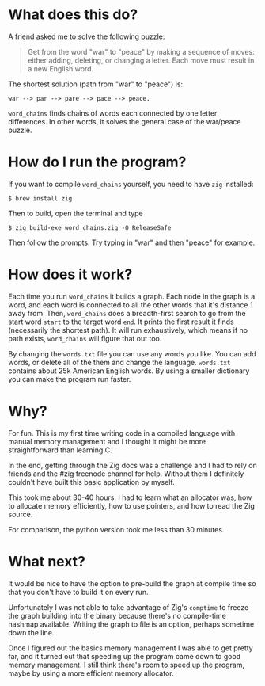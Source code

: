 # What does this do?

A friend asked me to solve the following puzzle: 

> Get from the word "war" to "peace" by making a sequence of moves: either adding, deleting, or changing a letter. Each move must result in a new English word.

The shortest solution (path from "war" to "peace") is: 

`war --> par --> pare --> pace --> peace.`

`word_chains` finds chains of words each connected by one letter differences. In other words, it solves the general case of the war/peace puzzle.

# How do I run the program?

If you want to compile `word_chains` yourself, you need to have `zig` installed:

```
$ brew install zig
```

Then to build, open the terminal and type

```
$ zig build-exe word_chains.zig -O ReleaseSafe
```

Then follow the prompts. Try typing in "war" and then "peace" for example. 

# How does it work?

Each time you run `word_chains` it builds a graph. Each node in the graph is a word, and each word is connected to all the other words that it's distance 1 away from. Then, `word_chains` does a breadth-first search to go from the start word `start` to the target word `end`. It prints the first result it finds (necessarily the shortest path). It will run exhaustively, which means if no path exists, `word_chains` will figure that out too.

By changing the `words.txt` file you can use any words you like. You can add words, or delete all of the them and change the language. `words.txt` contains about 25k American English words. By using a smaller dictionary you can make the program run faster.

# Why?

For fun. This is my first time writing code in a compiled language with manual memory management and I thought it might be more straightforward than learning C.

In the end, getting through the Zig docs was a challenge and I had to rely on friends and the #zig freenode channel for help. Without them I definitely couldn't have built this basic application by myself.

This took me about 30-40 hours. I had to learn what an allocator was, how to allocate memory efficiently, how to use pointers, and how to read the Zig source. 

For comparison, the python version took me less than 30 minutes. 

# What next?

It would be nice to have the option to pre-build the graph at compile time so that you don't have to build it on every run.

Unfortunately I was not able to take advantage of Zig's `comptime` to freeze the graph building into the binary because there's no compile-time hashmap available. Writing the graph to file is an option, perhaps sometime down the line. 

Once I figured out the basics memory management I was able to get pretty far, and it turned out that speeding up the program came down to good memory management. I still think there's room to speed up the program, maybe by using a more efficient memory allocator. 